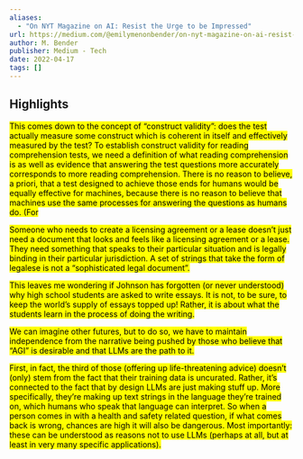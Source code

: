 ```yaml
---
aliases:
  - "On NYT Magazine on AI: Resist the Urge to be Impressed"
url: https://medium.com/@emilymenonbender/on-nyt-magazine-on-ai-resist-the-urge-to-be-impressed-3d92fd9a0edd
author: M. Bender
publisher: Medium - Tech
date: 2022-04-17
tags: []
---
```


## Highlights
<mark>This comes down to the concept of “construct validity”: does the test actually measure some construct which is coherent in itself and effectively measured by the test? To establish construct validity for reading comprehension tests, we need a definition of what reading comprehension is as well as evidence that answering the test questions more accurately corresponds to more reading comprehension. There is no reason to believe, a priori, that a test designed to achieve those ends for humans would be equally effective for machines, because there is no reason to believe that machines use the same processes for answering the questions as humans do. (For</mark>

<mark>Someone who needs to create a licensing agreement or a lease doesn’t just need a document that looks and feels like a licensing agreement or a lease. They need something that speaks to their particular situation and is legally binding in their particular jurisdiction. A set of strings that take the form of legalese is not a “sophisticated legal document”.</mark>

<mark>This leaves me wondering if Johnson has forgotten (or never understood) why high school students are asked to write essays. It is not, to be sure, to keep the world’s supply of essays topped up! Rather, it is about what the students learn in the process of doing the writing.</mark>

<mark>We can imagine other futures, but to do so, we have to maintain independence from the narrative being pushed by those who believe that “AGI” is desirable and that LLMs are the path to it.</mark>

<mark>First, in fact, the third of those (offering up life-threatening advice) doesn’t (only) stem from the fact that their training data is uncurated. Rather, it’s connected to the fact that by design LLMs are just making stuff up. More specifically, they’re making up text strings in the language they’re trained on, which humans who speak that language can interpret. So when a person comes in with a health and safety related question, if what comes back is wrong, chances are high it will also be dangerous. Most importantly: these can be understood as reasons not to use LLMs (perhaps at all, but at least in very many specific applications).</mark>

